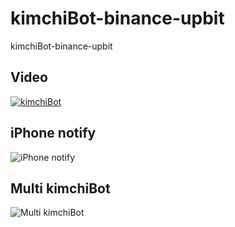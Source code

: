# kimchiBot-binance-upbit
kimchiBot-binance-upbit

## Video
<a href="https://youtu.be/8qhIq2_mBtE?si=-u_IJkPtasfZyxls">![kimchiBot](https://github.com/luvinland/kimchiBot-binance-upbit/assets/26864945/05832605-1076-4b0b-afce-4825a69f7d2e)</a>

## iPhone notify
![iPhone notify](https://github.com/luvinland/kimchiBot-binance-upbit/assets/26864945/a9f800ac-0a54-4b69-be21-1433506aa463)

## Multi kimchiBot
![Multi kimchiBot](https://github.com/luvinland/kimchiBot-binance-upbit/assets/26864945/a38dd9e9-54cd-45f6-98ce-b1cbdca65832)
